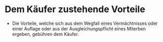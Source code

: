# Dem Käufer zustehende Vorteile

- Die Vorteile, welche sich aus dem Wegfall eines Vermächtnisses oder einer Auflage oder aus der Ausgleichungspflicht eines Miterben ergeben, gebühren dem Käufer.


